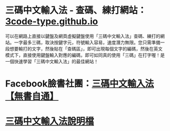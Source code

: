 # 三碼中文輸入法 - 查碼、練打網站：<a href="https://3code-type.github.io" target="_blank">3code-type.github.io</a>
可以在網路上直接以鍵盤及網頁虛擬鍵盤使用「三碼中文輸入法」查碼、練打的網站。一字最多三碼，取決按鍵字元，符號輸入容易，速度潛力無限。您只需準備一段想要輸打的文字，然後貼在「查碼區」，即可出現每個文字的編碼，然後在英文模式下，直接使用鍵盤輸入對應的編碼，即可如同真的使用「三碼」在打字喔！是一個快速學習「三碼中文輸入法」的最佳網站！
# Facebook臉書社團：<a href="https://www.facebook.com/groups/756940847492021" target="_blank">三碼中文輸入法【無書自通】</a>
# <a href="https://3code-type.github.io/3code.pdf" target="_blank">三碼中文輸入法說明檔</a>
